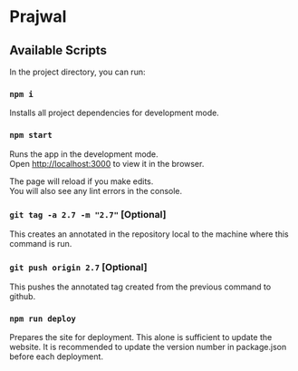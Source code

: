 # Prajwal

## Available Scripts

In the project directory, you can run:

### `npm i`

Installs all project dependencies for development mode.

### `npm start`

Runs the app in the development mode.\
Open [http://localhost:3000](http://localhost:3000) to view it in the browser.

The page will reload if you make edits.\
You will also see any lint errors in the console.

### `git tag -a 2.7 -m "2.7"` [Optional]

This creates an annotated in the repository local to the machine where this command is run.

### `git push origin 2.7` [Optional]

This pushes the annotated tag created from the previous command to github.

### `npm run deploy`

Prepares the site for deployment. This alone is sufficient to update the website. It is recommended to update the version number in package.json before each deployment.
